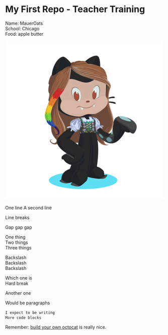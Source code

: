 # My First Repo - Teacher Training

Name: MauerOats  
School: Chicago  
Food: apple butter

![Stylized Octocat](octocat-special.png)

One line
A second line

Line breaks

Gap gap gap

One thing  
Two things  
Three things

Backslash \
Backslash \
Backslash 

Which one is <br>
Hard break

<p>Another one </p>
<p>Would be paragraphs</p>

```
I expect to be writing
More code blocks
```
Remember: [build your own octocat](https://myoctocat.com/build-your-octocat/) is really nice.
